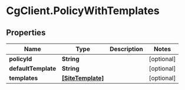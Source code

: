 # CgClient.PolicyWithTemplates

## Properties

Name | Type | Description | Notes
------------ | ------------- | ------------- | -------------
**policyId** | **String** |  | [optional] 
**defaultTemplate** | **String** |  | [optional] 
**templates** | [**[SiteTemplate]**](SiteTemplate.md) |  | [optional] 


